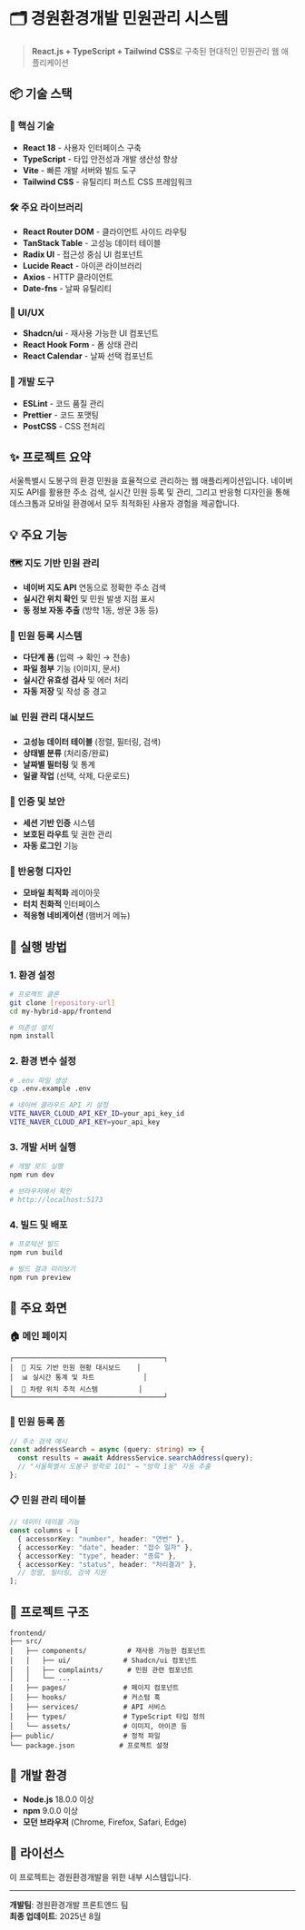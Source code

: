 # 🗂️ 경원환경개발 민원관리 시스템

> **React.js + TypeScript + Tailwind CSS**로 구축된 현대적인 민원관리 웹 애플리케이션

## 📦 기술 스택

### 🎯 핵심 기술

- **React 18** - 사용자 인터페이스 구축
- **TypeScript** - 타입 안전성과 개발 생산성 향상
- **Vite** - 빠른 개발 서버와 빌드 도구
- **Tailwind CSS** - 유틸리티 퍼스트 CSS 프레임워크

### 🛠️ 주요 라이브러리

- **React Router DOM** - 클라이언트 사이드 라우팅
- **TanStack Table** - 고성능 데이터 테이블
- **Radix UI** - 접근성 중심 UI 컴포넌트
- **Lucide React** - 아이콘 라이브러리
- **Axios** - HTTP 클라이언트
- **Date-fns** - 날짜 유틸리티

### 🎨 UI/UX

- **Shadcn/ui** - 재사용 가능한 UI 컴포넌트
- **React Hook Form** - 폼 상태 관리
- **React Calendar** - 날짜 선택 컴포넌트

### 🔧 개발 도구

- **ESLint** - 코드 품질 관리
- **Prettier** - 코드 포맷팅
- **PostCSS** - CSS 전처리

## ✨ 프로젝트 요약

서울특별시 도봉구의 환경 민원을 효율적으로 관리하는 웹 애플리케이션입니다. 네이버 지도 API를 활용한 주소 검색, 실시간 민원 등록 및 관리, 그리고 반응형 디자인을 통해 데스크톱과 모바일 환경에서 모두 최적화된 사용자 경험을 제공합니다.

## 💡 주요 기능

### 🗺️ 지도 기반 민원 관리

- **네이버 지도 API** 연동으로 정확한 주소 검색
- **실시간 위치 확인** 및 민원 발생 지점 표시
- **동 정보 자동 추출** (방학 1동, 쌍문 3동 등)

### 📝 민원 등록 시스템

- **다단계 폼** (입력 → 확인 → 전송)
- **파일 첨부** 기능 (이미지, 문서)
- **실시간 유효성 검사** 및 에러 처리
- **자동 저장** 및 작성 중 경고

### 📊 민원 관리 대시보드

- **고성능 데이터 테이블** (정렬, 필터링, 검색)
- **상태별 분류** (처리중/완료)
- **날짜별 필터링** 및 통계
- **일괄 작업** (선택, 삭제, 다운로드)

### 🔐 인증 및 보안

- **세션 기반 인증** 시스템
- **보호된 라우트** 및 권한 관리
- **자동 로그인** 기능

### 📱 반응형 디자인

- **모바일 최적화** 레이아웃
- **터치 친화적** 인터페이스
- **적응형 네비게이션** (햄버거 메뉴)

## 🚀 실행 방법

### 1. 환경 설정

```bash
# 프로젝트 클론
git clone [repository-url]
cd my-hybrid-app/frontend

# 의존성 설치
npm install
```

### 2. 환경 변수 설정

```bash
# .env 파일 생성
cp .env.example .env

# 네이버 클라우드 API 키 설정
VITE_NAVER_CLOUD_API_KEY_ID=your_api_key_id
VITE_NAVER_CLOUD_API_KEY=your_api_key
```

### 3. 개발 서버 실행

```bash
# 개발 모드 실행
npm run dev

# 브라우저에서 확인
# http://localhost:5173
```

### 4. 빌드 및 배포

```bash
# 프로덕션 빌드
npm run build

# 빌드 결과 미리보기
npm run preview
```

## 📸 주요 화면

### 🏠 메인 페이지

```
┌─────────────────────────────────────┐
│  📍 지도 기반 민원 현황 대시보드    │
│  📊 실시간 통계 및 차트            │
│  🚗 차량 위치 추적 시스템          │
└─────────────────────────────────────┘
```

### 📝 민원 등록 폼

```typescript
// 주소 검색 예시
const addressSearch = async (query: string) => {
  const results = await AddressService.searchAddress(query);
  // "서울특별시 도봉구 방학로 101" → "방학 1동" 자동 추출
};
```

### 📋 민원 관리 테이블

```typescript
// 데이터 테이블 기능
const columns = [
  { accessorKey: "number", header: "연번" },
  { accessorKey: "date", header: "접수 일자" },
  { accessorKey: "type", header: "종류" },
  { accessorKey: "status", header: "처리결과" },
  // 정렬, 필터링, 검색 지원
];
```

## 🎯 프로젝트 구조

```
frontend/
├── src/
│   ├── components/          # 재사용 가능한 컴포넌트
│   │   ├── ui/             # Shadcn/ui 컴포넌트
│   │   ├── complaints/      # 민원 관련 컴포넌트
│   │   └── ...
│   ├── pages/              # 페이지 컴포넌트
│   ├── hooks/              # 커스텀 훅
│   ├── services/           # API 서비스
│   ├── types/              # TypeScript 타입 정의
│   └── assets/             # 이미지, 아이콘 등
├── public/                 # 정적 파일
└── package.json           # 프로젝트 설정
```

## 🔧 개발 환경

- **Node.js** 18.0.0 이상
- **npm** 9.0.0 이상
- **모던 브라우저** (Chrome, Firefox, Safari, Edge)

## 📄 라이선스

이 프로젝트는 경원환경개발을 위한 내부 시스템입니다.

---

**개발팀**: 경원환경개발 프론트엔드 팀  
**최종 업데이트**: 2025년 8월

